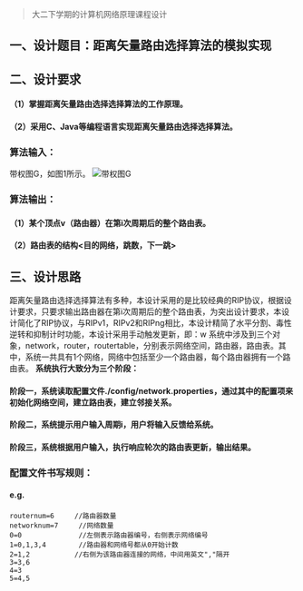 > 大二下学期的计算机网络原理课程设计
## 一、设计题目：距离矢量路由选择算法的模拟实现

## 二、设计要求

#### （1）掌握距离矢量路由选择选择算法的工作原理。
#### （2）采用C、Java等编程语言实现距离矢量路由选择选择算法。
### 算法输入：
 带权图G，如图1所示。
![带权图G](http://img.blog.csdn.net/20160709003245099)
### 算法输出：
#### （1）某个顶点v（路由器）在第i次周期后的整个路由表。
#### （2）路由表的结构<目的网络，跳数，下一跳>

## 三、设计思路
距离矢量路由选择选择算法有多种，本设计采用的是比较经典的RIP协议，根据设计要求，只要求输出路由器在第i次周期后的整个路由表，为突出设计要求，本设计简化了RIP协议，与RIPv1，RIPv2和RIPng相比，本设计精简了水平分割、毒性逆转和抑制计时功能，本设计采用手动触发更新，即：w
系统中涉及到三个对象，network，router，routertable，分别表示网络空间，路由器，路由表。其中，系统一共具有1个网络，网络中包括至少一个路由器，每个路由器拥有一个路由表。
**系统执行大致分为三个阶段：**
#### 阶段一，系统读取配置文件./config/network.properties，通过其中的配置项来初始化网络空间，建立路由表，建立邻接关系。
#### 阶段二，系统提示用户输入周期i，用户将输入反馈给系统。
#### 阶段三，系统根据用户输入，执行响应轮次的路由表更新，输出结果。

### 配置文件书写规则：
#### e.g. 

```
routernum=6     //路由器数量
networknum=7     //网络数量
0=0              //左侧表示路由器编号，右侧表示网络编号
1=0,1,3,4        //路由器和网络号都从0开始计数
2=1,2			//右侧为该路由器连接的网络，中间用英文","隔开
3=3,6
4=3
5=4,5

```



